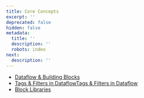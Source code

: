 ```yaml
---
title: Core Concepts
excerpt: ''
deprecated: false
hidden: false
metadata:
  title: ''
  description: ''
  robots: index
next:
  description: ''
---
```

* [Dataflow & Building Blocks](https://docs.capillarytech.com/docs/dataflows)
* [Tags & Filters in DataflowTags & Filters in Dataflow](https://docs.capillarytech.com/docs/tags-filters-in-dataflow)
* [Block Libraries](https://docs.capillarytech.com/docs/block-libraries)
